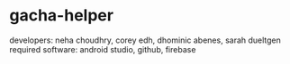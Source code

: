 # gacha-helper
developers: neha choudhry, corey edh, dhominic abenes, sarah dueltgen
required software: android studio, github, firebase
